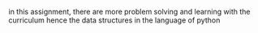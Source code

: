 in this assignment, there are more problem solving and learning with the curriculum hence the data structures in the language of python
